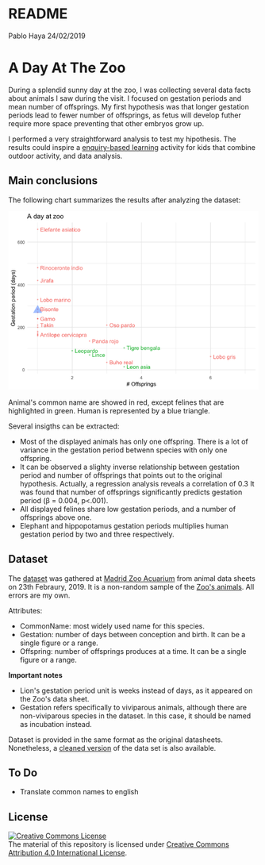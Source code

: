 README
================
Pablo Haya
24/02/2019

A Day At The Zoo
================

During a splendid sunny day at the zoo, I was collecting several data facts about animals I saw during the visit. I focused on gestation periods and mean number of offsprings. My first hypothesis was that longer gestation periods lead to fewer number of offsprings, as fetus will develop futher require more space preventing that other embryos grow up.

I performed a very straightforward analysis to test my hipothesis. The results could inspire a [enquiry-based learning](https://en.wikipedia.org/wiki/Inquiry-based_learning) activity for kids that combine outdoor activity, and data analysis.

Main conclusions
----------------

The following chart summarizes the results after analyzing the dataset:

![](README_files/figure-markdown_github/main-chart-1.png)

Animal's common name are showed in red, except felines that are highlighted in green. Human is represented by a blue triangle.

Several insigths can be extracted:

-   Most of the displayed animals has only one offspring. There is a lot of variance in the gestation period betwenn species with only one offspring.
-   It can be observed a slighty inverse relationship between gestation period and number of offsprings that points out to the original hypothesis. Actually, a regression analysis reveals a correlation of 0.3 It was found that number of offsprings significantly predicts gestation period (β = 0.004, p&lt;.001).
-   All displayed felines share low gestation periods, and a number of offsprings above one.
-   Elephant and hippopotamus gestation periods multiplies human gestation period by two and three respectively.

Dataset
-------

The [dataset](/blob/master/data/gestationoffsprings.csv) was gathered at [Madrid Zoo Acuarium](https://goo.gl/maps/ZUQfrk8Kr7A2) from animal data sheets on 23th Febraury, 2019. It is a non-random sample of the [Zoo's animals](https://www.zoomadrid.com/en/in-the-zoo/animals). All errors are my own.

Attributes:

-   CommonName: most widely used name for this species.
-   Gestation: number of days between conception and birth. It can be a single figure or a range.
-   Offspring: number of offsprings produces at a time. It can be a single figure or a range.

**Important notes**

-   Lion's gestation period unit is weeks instead of days, as it appeared on the Zoo's data sheet.
-   Gestation refers specifically to viviparous animals, although there are non-viviparous species in the dataset. In this case, it should be named as incubation instead.

Dataset is provided in the same format as the original datasheets. Nonetheless, a [cleaned version](/blob/master/data/gestationoffsprings_clean.csv) of the data set is also available.

To Do
-----

-   Translate common names to english

License
-------

<a rel="license" href="http://creativecommons.org/licenses/by/4.0/"><img alt="Creative Commons License" style="border-width:0" src="https://i.creativecommons.org/l/by/4.0/88x31.png" /></a><br />The material of this repository is licensed under <a rel="license" href="http://creativecommons.org/licenses/by/4.0/">Creative Commons Attribution 4.0 International License</a>.
